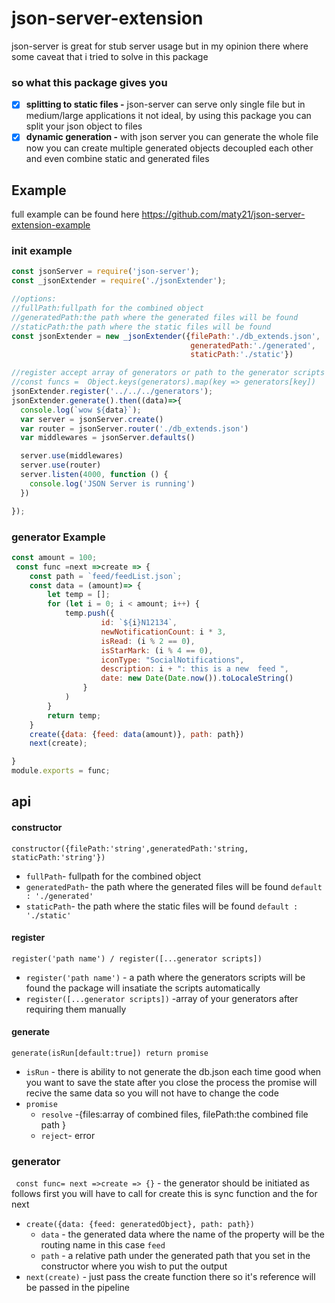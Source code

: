 # json-server-extension

json-server is great for stub server usage
but in my opinion there where some caveat that i tried to solve in this package

### so what this package gives you
- [x] **splitting to static files -**   json-server can serve only single file but in medium/large applications it not ideal, by using this package you can split your json object to files
- [x] **dynamic generation -**  with json server you can generate the whole file
  now you can create multiple generated objects decoupled each other and even combine
  static and generated files

## Example
full example can be found here https://github.com/maty21/json-server-extension-example
### init example
```js
const jsonServer = require('json-server');
const _jsonExtender = require('./jsonExtender');

//options:
//fullPath:fullpath for the combined object
//generatedPath:the path where the generated files will be found
//staticPath:the path where the static files will be found
const jsonExtender = new _jsonExtender({filePath:'./db_extends.json',
                                        generatedPath:'./generated',
                                        staticPath:'./static'})

//register accept array of generators or path to the generator scripts
//const funcs =  Object.keys(generators).map(key => generators[key])
jsonExtender.register('../../../generators');
jsonExtender.generate().then((data)=>{
  console.log(`wow ${data}`);
  var server = jsonServer.create()
  var router = jsonServer.router('./db_extends.json')
  var middlewares = jsonServer.defaults()

  server.use(middlewares)
  server.use(router)
  server.listen(4000, function () {
    console.log('JSON Server is running')
  })

});
```
### generator Example

```js
const amount = 100;
 const func =next =>create => {
    const path = `feed/feedList.json`;
    const data = (amount)=> {
        let temp = [];
        for (let i = 0; i < amount; i++) {
            temp.push({
                    id: `${i}N12134`,
                    newNotificationCount: i * 3,
                    isRead: (i % 2 == 0),
                    isStarMark: (i % 4 == 0),
                    iconType: "SocialNotifications",
                    description: i + ": this is a new  feed ",
                    date: new Date(Date.now()).toLocaleString()
                }
            )
        }
        return temp;
    }
    create({data: {feed: data(amount)}, path: path})
    next(create);

}
module.exports = func;
```


## api

#### constructor
``constructor({filePath:'string',generatedPath:'string, staticPath:'string'}) ``
- ``fullPath``- fullpath for the combined object
- ``generatedPath``- the path where the generated files will be found ``default
: './generated'``
- ``staticPath``- the path where the static files will be found  ``default
: './static'``

#### register
``register('path name') / register([...generator scripts]) ``
- ``register('path name')`` - a path where the generators scripts will be found the package will insatiate the scripts automatically
- ``register([...generator scripts])`` -array of your generators after requiring them manually

#### generate
``generate(isRun[default:true]) return promise``
- ``isRun`` - there is ability to not generate the db.json each time good when you want to save the state after you close the process the promise will recive the same data so you will not have to change the code
- ``promise``
  - ``resolve`` -{files:array of combined files, filePath:the combined file path }
  - ``reject``- error

### generator

``` const func= next =>create => {}``` - the generator should be initiated as follows first you will have to call for create this is sync function and the for next
- ``create({data: {feed: generatedObject}, path: path})``
    - ``data`` - the generated data where the name of the property will be the routing name in this case ``feed``
    - ``path`` - a relative path under the generated path that you set in the constructor where you wish to put the output
- ``next(create)`` - just pass the create function there so it's reference will be passed  in the pipeline
